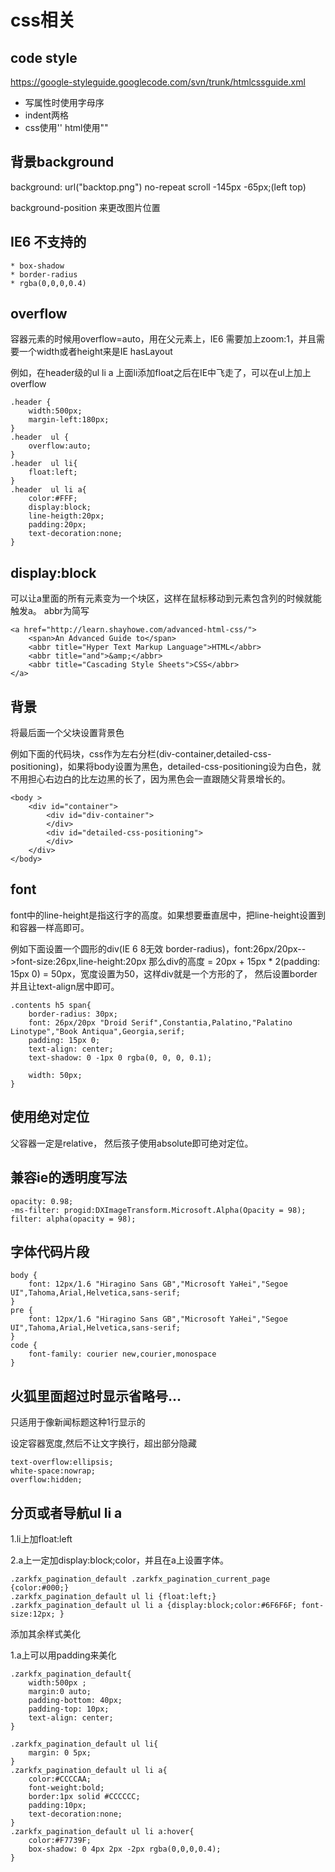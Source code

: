 css相关
===

code style
---

https://google-styleguide.googlecode.com/svn/trunk/htmlcssguide.xml

* 写属性时使用字母序
* indent两格
* css使用'' html使用""

背景background
---------

background: url("backtop.png") no-repeat scroll -145px -65px;(left top)

background-position 来更改图片位置

IE6 不支持的
---

    * box-shadow
    * border-radius
    * rgba(0,0,0,0.4)

overflow
----

容器元素的时候用overflow=auto，用在父元素上，IE6 需要加上zoom:1，并且需要一个width或者height来是IE hasLayout

例如，在header级的ul li a 上面li添加float之后在IE中飞走了，可以在ul上加上overflow

    .header {
        width:500px;
        margin-left:180px;
    }
    .header  ul {
        overflow:auto;
    }
    .header  ul li{
        float:left;
    }
    .header  ul li a{
        color:#FFF;
        display:block;
        line-heigth:20px;
        padding:20px;   
        text-decoration:none;
    }

display:block
--------

可以让a里面的所有元素变为一个块区，这样在鼠标移动到元素包含列的时候就能触发a。
abbr为简写 

    <a href="http://learn.shayhowe.com/advanced-html-css/">
        <span>An Advanced Guide to</span>
        <abbr title="Hyper Text Markup Language">HTML</abbr>
        <abbr title="and">&amp;</abbr>
        <abbr title="Cascading Style Sheets">CSS</abbr>
    </a>


背景
-----

将最后面一个父块设置背景色

例如下面的代码块，css作为左右分栏(div-container,detailed-css-positioning)，如果将body设置为黑色，detailed-css-positioning设为白色，就不用担心右边白的比左边黑的长了，因为黑色会一直跟随父背景增长的。

    <body >
        <div id="container">
            <div id="div-container">
            </div>
            <div id="detailed-css-positioning">
            </div>
        </div>
    </body>

font
-----

font中的line-height是指这行字的高度。如果想要垂直居中，把line-height设置到和容器一样高即可。

例如下面设置一个圆形的div(IE 6 8无效 border-radius)，font:26px/20px-->font-size:26px,line-height:20px
那么div的高度 = 20px + 15px * 2(padding: 15px 0) = 50px，宽度设置为50，这样div就是一个方形的了，
然后设置border并且让text-align居中即可。

    .contents h5 span{
        border-radius: 30px;
        font: 26px/20px "Droid Serif",Constantia,Palatino,"Palatino Linotype","Book Antiqua",Georgia,serif;
        padding: 15px 0;
        text-align: center;
        text-shadow: 0 -1px 0 rgba(0, 0, 0, 0.1);
        
        width: 50px;
    }


使用绝对定位
---

父容器一定是relative，
然后孩子使用absolute即可绝对定位。


兼容ie的透明度写法
----

    opacity: 0.98;
    -ms-filter: progid:DXImageTransform.Microsoft.Alpha(Opacity = 98);
    filter: alpha(opacity = 98); 


字体代码片段
----

    body {
        font: 12px/1.6 "Hiragino Sans GB","Microsoft YaHei","Segoe UI",Tahoma,Arial,Helvetica,sans-serif;
    }
    pre {
        font: 12px/1.6 "Hiragino Sans GB","Microsoft YaHei","Segoe UI",Tahoma,Arial,Helvetica,sans-serif;
    }
    code {
        font-family: courier new,courier,monospace
    }

火狐里面超过时显示省略号...
---

只适用于像新闻标题这种1行显示的

设定容器宽度,然后不让文字换行，超出部分隐藏

    
    text-overflow:ellipsis;
    white-space:nowrap;
    overflow:hidden; 

分页或者导航ul li a
----

1.li上加float:left

2.a上一定加display:block;color，并且在a上设置字体。

    .zarkfx_pagination_default .zarkfx_pagination_current_page {color:#000;}
    .zarkfx_pagination_default ul li {float:left;}
    .zarkfx_pagination_default ul li a {display:block;color:#6F6F6F; font-size:12px; }

添加其余样式美化

1.a上可以用padding来美化

    .zarkfx_pagination_default{
        width:500px ;
        margin:0 auto;
        padding-bottom: 40px;
        padding-top: 10px;
        text-align: center;
    }

    .zarkfx_pagination_default ul li{
        margin: 0 5px;
    }
    .zarkfx_pagination_default ul li a{
        color:#CCCCAA;
        font-weight:bold;
        border:1px solid #CCCCCC;
        padding:10px;
        text-decoration:none;
    }
    .zarkfx_pagination_default ul li a:hover{
        color:#F7739F;
        box-shadow: 0 4px 2px -2px rgba(0,0,0,0.4);
    }

